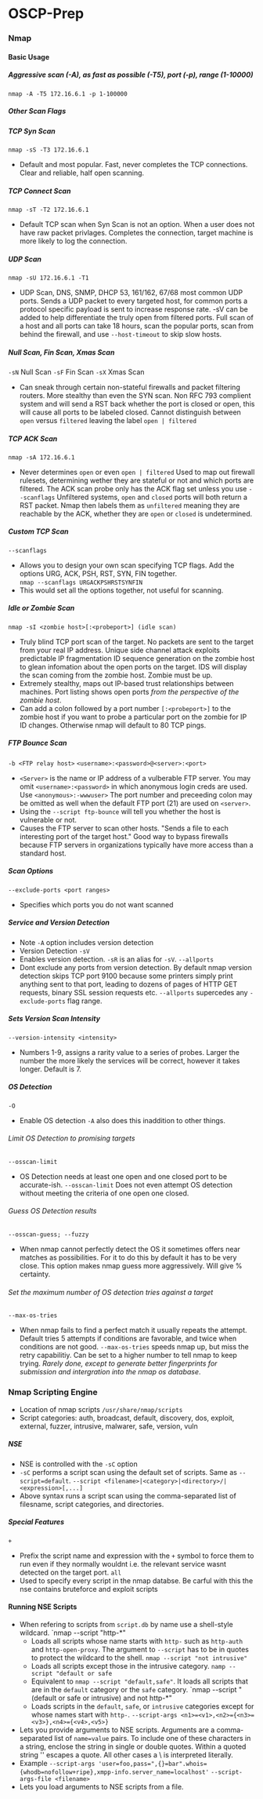 # OSCP-Prep
### Nmap
#### Basic Usage
##### Aggressive scan (-A), as fast as possible (-T5), port (-p), range (1-10000)
`nmap -A -T5 172.16.6.1 -p 1-100000`
##### Other Scan Flags
##### TCP Syn Scan 
`nmap -sS -T3 172.16.6.1`
- Default and most popular.  Fast, never completes the TCP connections. Clear and reliable, half open scanning.
##### TCP Connect Scan
`nmap -sT -T2 172.16.6.1`
- Default TCP scan when Syn Scan is not an option. When a user does not have raw packet privlages. Completes the connection, target machine is more likely to log the connection.
##### UDP Scan 
`nmap -sU 172.16.6.1 -T1`
- UDP Scan, DNS, SNMP, DHCP 53, 161/162, 67/68 most common UDP ports. Sends a UDP packet to every targeted host, for common ports a protocol specific payload is sent to increase response rate. -sV can be added to help differentiate the truly open from filtered ports. Full scan of a host and all ports can take 18 hours, scan the popular ports, scan from behind the firewall, and use `--host-timeout` to skip slow hosts.
##### Null Scan, Fin Scan, Xmas Scan
`-sN` Null Scan 
`-sF` Fin Scan
`-sX` Xmas Scan
- Can sneak through certain non-stateful firewalls and packet filtering routers.  More stealthy than even the SYN scan. Non RFC 793 complient system and will send a RST back whether the port is closed or open, this will cause all ports to be labeled closed. Cannot distinguish between `open` versus `filtered` leaving the label `open | filtered`
##### TCP ACK Scan
`nmap -sA 172.16.6.1` 
- Never determines `open` or even `open | filtered` Used to map out firewall rulesets, determining wether they are stateful or not and which ports are filtered. The ACK scan probe only has the ACK flag set unless you use `--scanflags` Unfiltered systems, `open` and `closed` ports will both return a RST packet. Nmap then labels them as `unfiltered` meaning they are reachable by the ACK, whether they are `open` or `closed` is undetermined.
##### Custom TCP Scan
`--scanflags`
- Allows you to design your own scan specifying TCP flags. Add the options URG, ACK, PSH, RST, SYN, FIN together.  
`nmap --scanflags URGACKPSHRSTSYNFIN`
- This would set all the options together, not useful for scanning.
##### Idle or Zombie Scan
`nmap -sI <zombie host>[:<probeport>] (idle scan)`
- Truly blind TCP port scan of the target. No packets are sent to the target from your real IP address. Unique side channel attack exploits predictable IP fragmentation ID sequence generation on the zombie host to glean infomation about the open ports on the target. IDS will display the scan coming from the zombie host. Zombie must be up.
- Extremely stealthy, maps out IP-based trust relationships between machines. Port listing shows open ports *from the perspective of the zombie host*. 
- Can add a colon followed by a port number `[:<probeport>]` to the zombie host if you want to probe a particular port on the zombie for IP ID changes. Otherwise nmap will default to 80 TCP pings.
##### FTP Bounce Scan
`-b <FTP relay host>`
`<username>:<password>@<server>:<port>`
- `<Server>` is the name or IP address of a vulberable FTP server. You may omit `<username>:<password>` in which anonymous login creds are used.  Use `<anonymous>:-wwwuser>` The port number and preceeding colon may be omitted as well when the default FTP port (21) are used on `<server>`.
- Using the `--script ftp-bounce` will tell you whether the host is vulnerable or not.
- Causes the FTP server to scan other hosts. "Sends a file to each interesting port of the target host."  Good way to bypass firewalls because FTP servers in organizations typically have more access than a standard host.
##### Scan Options
`--exclude-ports <port ranges>`
- Specifies which ports you do not want scanned
##### Service and Version Detection
- Note `-A` option includes version detection
- Version Detection
`-sV`
- Enables version detection. `-sR` is an alias for `-sV`.
`--allports`
- Dont exclude any ports from version detection.  By default nmap version detection skips TCP port 9100 because some printers simply print anything sent to that port, leading to dozens of pages of HTTP GET requests, binary SSL session requests etc.
`--allports` supercedes any `-exclude-ports` flag range.
##### Sets Version Scan Intensity 
`--version-intensity <intensity>` 
- Numbers 1-9, assigns a rarity value to a series of probes. Larger the number the more likely the services will be correct, however it takes longer. Default is 7.
##### OS Detection
`-O` 
- Enable OS detection `-A` also does this inaddition to other things.
###### Limit OS Detection to promising targets
`--osscan-limit`
- OS Detection needs at least one open and one closed port to be accurate-ish.  `--osscan-limit` Does not even attempt OS detection without meeting the criteria of one open one closed.
###### Guess OS Detection results
`--osscan-guess; --fuzzy`
- When nmap cannot perfectly detect the OS it sometimes offers near matches as possibilities. For it to do this by default it has to be very close. This option makes nmap guess more aggressively. Will give % certainty.
###### Set the maximum number of OS detection tries against a target
`--max-os-tries`
- When nmap fails to find a perfect match it usually repeats the attempt. Default tries 5 attempts if conditions are favorable, and twice when conditions are not good. `--max-os-tries` speeds nmap up, but miss the retry capabilitiy. Can be set to a higher number to tell nmap to keep trying. *Rarely done, except to generate better fingerprints for submission and intergration into the nmap os database*.
### Nmap Scripting Engine
- Location of nmap scripts
`/usr/share/nmap/scripts`
- Script categories: auth, broadcast, default, discovery, dos, exploit, external, fuzzer, intrusive, malwarer, safe, version, vuln
##### NSE 
- NSE is controlled with the `-sC` option
- `-sC` performs a script scan using the default set of scripts.  Same as `--script=default`. 
`--script <filename>|<category>|<directory>/|<expression>[,...]`
- Above syntax runs a script scan using the comma-separated list of filesname, script categories, and directories. 
##### Special Features
`+`
- Prefix the script name and expression with the `+` symbol to force them to run even if they normally wouldnt i.e. the relevant service wasnt detected on the target port.
`all`
- Used to specify every script in the nmap databse. Be carful with this the nse contains bruteforce and exploit scripts
#### Running NSE Scripts
- When refering to scripts from `script.db` by name use a shell-style wildcard.
`nmap --script "http-*"
  - Loads all scripts whose name starts with `http-` such as `http-auth` and `http-open-proxy`.  The argument to `--script` has to be in quotes to protect the wildcard to the shell.
`nmap --script "not intrusive"`
  - Loads all scripts except those in the intrusive category.
`namp --script "default or safe`
  - Equivalent to `nmap --script "default,safe"`. It loads all scripts that are in the `default` category or the `safe` category.
`nmap --script "(default or safe or intrusive) and not http-*"
  - Loads scripts in the `default`, `safe`, or `intrusive` categories except for whose names start with `http-`.
`--script-args <n1>=<v1>,<n2>={<n3>=<v3>},<n4>={<v4>,<v5>}`
- Lets you provide arguments to NSE scripts. Arguments are a comma-separated list of `name=value` pairs. To include one of these characters in a string, enclose the string in single or double quotes. Within a quoted string '\' escapes a quote. All other cases a \ is interpreted literally.
- Example
`--script-args 'user=foo,pass=",{}=bar".whois={whodb=nofollow+ripe},xmpp-info.server_name=localhost'`
`--script-args-file <filename>`
- Lets you load arguments to NSE scripts from a file.
